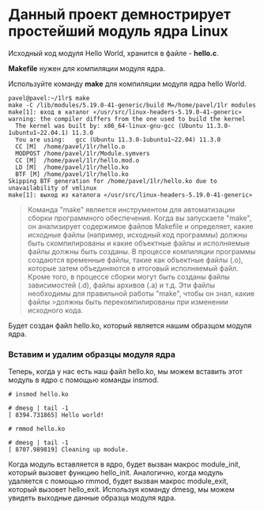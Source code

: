 # Данный проект демнострирует простейший модуль ядра Linux
Исходный код модуля Hello World, хранится в файле - **hello.c**.

**Makefile** нужен для компиляции модуля ядра.

Используйте команду **make** для компиляции модуля ядра hello World.

```
pavel@pavel:~/1lr$ make
make -C /lib/modules/5.19.0-41-generic/build M=/home/pavel/1lr modules
make[1]: вход в каталог «/usr/src/linux-headers-5.19.0-41-generic»
warning: the compiler differs from the one used to build the kernel
  The kernel was built by: x86_64-linux-gnu-gcc (Ubuntu 11.3.0-1ubuntu1~22.04.1) 11.3.0
  You are using:   gcc (Ubuntu 11.3.0-1ubuntu1~22.04) 11.3.0
  CC [M]  /home/pavel/1lr/hello.o
  MODPOST /home/pavel/1lr/Module.symvers
  CC [M]  /home/pavel/1lr/hello.mod.o
  LD [M]  /home/pavel/1lr/hello.ko
  BTF [M] /home/pavel/1lr/hello.ko
Skipping BTF generation for /home/pavel/1lr/hello.ko due to unavailability of vmlinux
make[1]: выход из каталога «/usr/src/linux-headers-5.19.0-41-generic»
```

>Команда "make" является инструментом для автоматизации сборки программного обеспечения. Когда вы запускаете "make", он анализирует содержимое файлов Makefile и определяет, какие исходные файлы (например, исходный код программы) должны быть скомпилированы и какие объектные файлы и исполняемые файлы должны быть созданы.
В процессе компиляции программы создаются временные файлы, такие как объектные файлы (.o), которые затем объединяются в итоговый исполняемый файл. Кроме того, в процессе сборки могут быть созданы файлы зависимостей (.d), файлы архивов (.a) и т.д. Эти файлы необходимы для правильной работы "make", чтобы он знал, какие файлы >должны быть перекомпилированы при изменении исходного кода.

Будет создан файл hello.ko, который является нашим образцом модуля ядра.

### Вставим и удалим образцы модуля ядра ###
Теперь, когда у нас есть наш файл hello.ko, мы можем вставить этот модуль в ядро с помощью команды insmod.

```
# insmod hello.ko

# dmesg | tail -1
[ 8394.731865] Hello world!

# rmmod hello.ko

# dmesg | tail -1
[ 8707.989819] Cleaning up module.
```

Когда модуль вставляется в ядро, будет вызван макрос module_init, который вызовет функцию hello_init. Аналогично, когда модуль удаляется с помощью rmmod, будет вызван макрос module_exit, который вызовет hello_exit. Используя команду dmesg, мы можем увидеть выходные данные образца модуля ядра.
